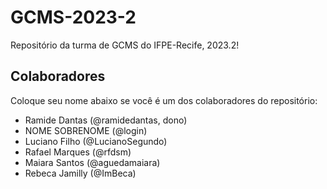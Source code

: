 # GCMS-2023-2
Repositório da turma de GCMS do IFPE-Recife, 2023.2!

## Colaboradores
Coloque seu nome abaixo se você é um dos colaboradores do repositório:
* Ramide Dantas (@ramidedantas, dono)
* NOME SOBRENOME (@login)
* Luciano Filho (@LucianoSegundo)
* Rafael Marques (@rfdsm)
* Maiara Santos (@aguedamaiara)
* Rebeca Jamilly (@ImBeca)
